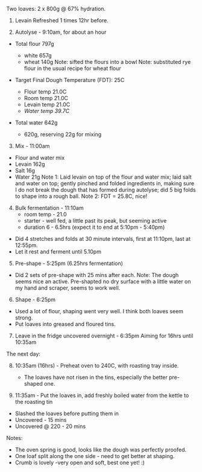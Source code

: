 Two loaves: 2 x 800g @ 67% hydration.

1. Levain
   Refreshed 1 times 12hr before.

2. Autolyse - 9:10am, for about an hour
  * Total flour 797g 
    - white  657g 
    - wheat  140g
Note: sifted the flours into a bowl
Note: substituted rye flour in the usual recipe for wheat flour

  * Target Final Dough Temperature (FDT): 25C
    - Flour temp  21.0C
    - Room temp   21.0C
    - Levain temp 21.0C
    - *Water temp 39.7C* 

  * Total water 642g 
    - 620g, reserving 22g for mixing

3. Mix - 11:00am
  - Flour and water mix
  - Levain      162g
  - Salt         16g
  - Water        21g
Note 1: Laid levain on top of the flour and water mix; 
        laid salt and water on top;
        gently pinched and folded ingredients in, making sure I do not break the dough that has formed during autolyse; 
        did 5 big folds to shape into a rough ball.
Note 2: FDT = 25.8C, nice! 

4. Bulk fermentation - 11:10am 
   - room temp - 21.0
   - starter - well fed, a little past its peak, but seeming active
   - duration 6 - 6.5hrs (expect it to end at 5:10pm - 5:40pm)
  - Did 4 stretches and folds at 30 minute intervals, first at 11:10pm, last at 12:55pm.
  - Let it rest and ferment until 5.10pm

5. Pre-shape - 5:25pm (6.25hrs fermentation)
  - Did 2 sets of pre-shape with 25 mins after each.
Note: The dough seems nice an active.
      Pre-shapted no dry surface with a little water on my hand and scraper, seems to work well.

6. Shape - 6:25pm
  - Used a lot of flour, shaping went very well. I think both loaves seem strong.
  - Put loaves into greased and floured tins.

7. Leave in the fridge uncovered overnight - 6:35pm
   Aiming for 16hrs until 10:35am

The next day:

8. 10:35am (16hrs) - Preheat oven to 240C, with roasting tray inside.
   - The loaves have not risen in the tins, especially the better pre-shaped one.

9. 11:35am - Put the loaves in, add freshly boiled water from the kettle to the roasting tin
  - Slashed the loaves before putting them in
  - Uncovered - 15 mins
  - Uncovered @ 220 - 20 mins

Notes: 
* The oven spring is good, looks like the dough was perfectly proofed.
* One loaf split along the one side - need to get better at shaping.
* Crumb is lovely -very open and soft, best one yet! :) 
